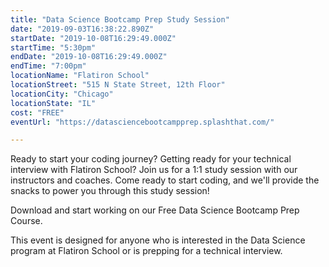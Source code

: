 ```yaml
---
title: "Data Science Bootcamp Prep Study Session"
date: "2019-09-03T16:38:22.890Z"
startDate: "2019-10-08T16:29:49.000Z"
startTime: "5:30pm"
endDate: "2019-10-08T16:29:49.000Z"
endTime: "7:00pm"
locationName: "Flatiron School"
locationStreet: "515 N State Street, 12th Floor"
locationCity: "Chicago"
locationState: "IL"
cost: "FREE"
eventUrl: "https://datasciencebootcampprep.splashthat.com/"

---
```


Ready to start your coding journey? Getting ready for your technical interview with Flatiron School? Join us for a 1:1 study session with our instructors and coaches. Come ready to start coding, and we'll provide the snacks to power you through this study session!

Download and start working on our Free Data Science Bootcamp Prep Course.  

This event is designed for anyone who is interested in the Data Science program at Flatiron School or is prepping for a technical interview.

